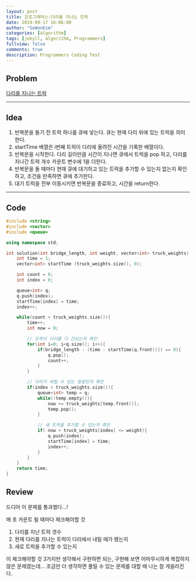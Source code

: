 ```yaml
---
layout: post
title: 프로그래머스:다리를 지나는 트럭
date: 2019-09-17 16:06:00
author: "SeWonKim"
categories: [algorithm]
tags: [jekyll, algorithm, Programmers]
fullview: false
comments: true
description: Programmers Coding Test
---
```


## Problem

[다리를 지나는 트럭](https://programmers.co.kr/learn/courses/30/lessons/42583)

---

## Idea

1. 반복문을 돌기 전 트럭 하나를 큐에 넣는다. 큐는 현재 다리 위에 있는 트럭을 의미한다.
2. startTime 배열은 i번째 트럭이 다리에 올려진 시간을 기록한 배열이다.
3. 반복문을 시작한다. 다리 길이만큼 시간이 지나면 큐에서 트럭을 pop 하고, 다리를 지나간 트럭 개수 카운트 변수에 1을 더한다.
4. 반복문을 돌 때마다 현재 큐에 대기하고 있는 트럭을 추가할 수 있는지 없는지 확인하고, 조건을 만족하면 큐에 추가한다.
5. 대기 트럭을 전부 이동시키면 반복문을 종료하고, 시간을 return한다.

---

## Code

```cpp
#include <string>
#include <vector>
#include <queue>

using namespace std;

int solution(int bridge_length, int weight, vector<int> truck_weights) {
    int time = 1;
    vector<int> startTime (truck_weights.size(), 0);

    int count = 0;
    int index = 0;

    queue<int> q;
    q.push(index);
    startTime[index] = time;
    index++;

    while(count < truck_weights.size()){
        time++;
        int now = 0;

        // 트럭이 다리를 다 건넜는지 확인
        for(int i=0; i<q.size(); i++){
            if(bridge_length - (time - startTime[q.front()]) == 0){
                q.pop();
                count++;
            }
        }

        // 다리가 버틸 수 있는 중량인지 확인
        if(index < truck_weights.size()){
            queue<int> temp = q;
            while(!temp.empty()){
                now += truck_weights[temp.front()];
                temp.pop();
            }

            // 새 트럭을 추가할 수 있는지 확인
            if( now + truck_weights[index] <= weight){
                q.push(index);
                startTime[index] = time;
                index++;
            }
        }
    }
    return time;
}
```

## Review

드디어 이 문제를 통과했다...!

매 초 카운트 될 때마다 체크해야할 것

1. 다리를 지난 트럭 갯수
2. 현재 다리를 지나는 트럭이 다리에서 내릴 때가 됐는지
3. 새로 트럭을 추가할 수 있는지

이 체크해야할 것 3가지만 생각해서 구현하면 되는, 구현해 보면 어마무시하게 복잡하지 않은 문제였는데... 조금만 더 생각하면 풀릴 수 있는 문제를 대할 때 나는 참 게을러진다.
